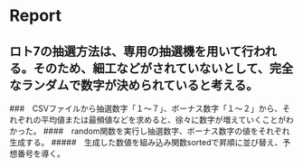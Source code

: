 # Report
## ロト7の抽選方法は、専用の抽選機を用いて行われる。そのため、細工などがされていないとして、完全なランダムで数字が決められていると考える。
###　CSVファイルから抽選数字「１～７」、ボーナス数字「１～２」から、それぞれの平均値または最頻値などを求めると、徐々に数字が増えていくことがわかった。
####　random関数を実行し抽選数字、ボーナス数字の値をそれぞれ生成する。
#####　生成した数値を組み込み関数sortedで昇順に並び替え、予想番号を導く。
